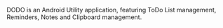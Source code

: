 DODO is an Android Utility application, featuring ToDo List management, Reminders, Notes and Clipboard management.
